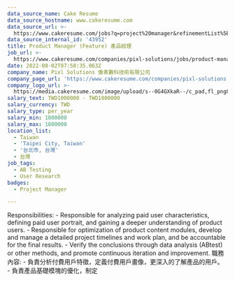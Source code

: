 ```yaml
---
data_source_name: Cake Resume
data_source_hostname: www.cakeresume.com
data_source_url: >-
  https://www.cakeresume.com/jobs?q=project%20manager&refinementList%5Blang_name%5D%5B0%5D=English&refinementList%5Bsalary_type%5D=per_year&range%5Bsalary_range%5D%5Bmin%5D=1000000&page=2
data_source_internal_id: '43952'
title: Product Manager (Feature) 產品經理
job_url: >-
  https://www.cakeresume.com/companies/pixl-solutions/jobs/product-manager-feature
date: 2022-08-02T07:58:35.063Z
company_name: Pixl Solutions 像素數科技術有限公司
company_page_url: 'https://www.cakeresume.com/companies/pixl-solutions'
company_logo_url: >-
  https://media.cakeresume.com/image/upload/s--0G4GXkaR--/c_pad,fl_png8,h_200,w_200/v1657261938/v98o2gg7yupqwiszltgj.png
salary_text: TWD1000000 - TWD1800000
salary_currency: TWD
salary_type: per_year
salary_min: 1000000
salary_max: 1800000
location_list:
  - Taiwan
  - 'Taipei City, Taiwan'
  - '台北市, 台灣'
  - 台灣
job_tags:
  - AB Testing
  - User Research
badges:
  - Project Manager

---
```


Responsibilities: - Responsible for analyzing paid user characteristics, defining paid user portrait, and gaining a deeper understanding of product users. - Responsible for optimization of product content modules, develop and manage a detailed project timelines and work plan, and be accountable for the final results. - Verify the conclusions through data analysis (ABtest) or other methods, and promote continuous iteration and improvement. 職務內容: - 負責分析付費用戶特徵，定義付費用戶畫像，更深入的了解產品的用戶。 - 負責產品基礎模塊的優化，制定